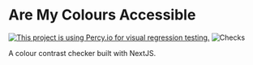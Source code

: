 # Are My Colours Accessible

[![This project is using Percy.io for visual regression testing.](https://percy.io/static/images/percy-badge.svg)](https://percy.io/Simon-Taggart/are-my-colors-accessible)
![Checks](https://github.com/SiTaggart/AreMyColorsAccessible/workflows/Checks/badge.svg)

A colour contrast checker built with NextJS.
